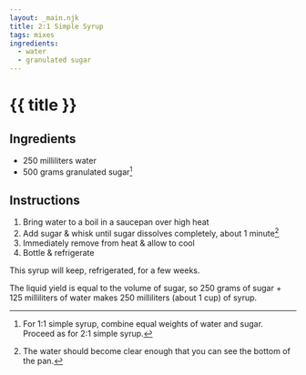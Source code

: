```yaml
---
layout: _main.njk
title: 2:1 Simple Syrup
tags: mixes
ingredients:
  - water
  - granulated sugar
---
```


<!-- markdownlint-disable MD025 -->
# {{ title }}
<!-- markdownlint-disable MD025 -->

## Ingredients

* 250 milliliters water
* 500 grams granulated sugar[^1]

[^1]: For 1:1 simple syrup, combine equal weights of water and sugar. Proceed as for 2:1 simple syrup.

## Instructions

1. Bring water to a boil in a saucepan over high heat
2. Add sugar & whisk until sugar dissolves completely, about 1 minute[^2]
3. Immediately remove from heat & allow to cool
4. Bottle & refrigerate

[^2]: The water should become clear enough that you can see the bottom of the pan.

<tiki-callout type="note">

  This syrup will keep, refrigerated, for a few weeks.

</tiki-callout>

<tiki-callout type="tip">

  The liquid yield is equal to the volume of sugar, so 250 grams of sugar + 125 milliliters of water makes 250 milliliters (about 1 cup) of syrup.

</tiki-callout>
